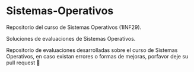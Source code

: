 # Sistemas-Operativos
Repositorio del curso de Sistemas Operativos (1INF29).

Soluciones de evaluaciones de Sistemas Operativos.

Repositorio de evaluaciones desarrolladas sobre el curso de Sistemas Operativos, en caso existan errores o formas de mejoras, porfavor deje su pull request 🤠
